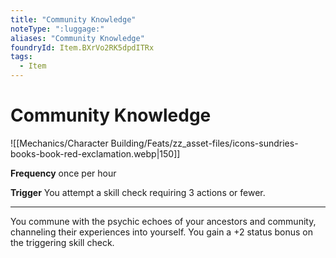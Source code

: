 ```yaml
---
title: "Community Knowledge"
noteType: ":luggage:"
aliases: "Community Knowledge"
foundryId: Item.BXrVo2RK5dpdITRx
tags:
  - Item
---
```


# Community Knowledge
![[Mechanics/Character Building/Feats/zz_asset-files/icons-sundries-books-book-red-exclamation.webp|150]]

**Frequency** once per hour

**Trigger** You attempt a skill check requiring 3 actions or fewer.

* * *

You commune with the psychic echoes of your ancestors and community, channeling their experiences into yourself. You gain a +2 status bonus on the triggering skill check.
